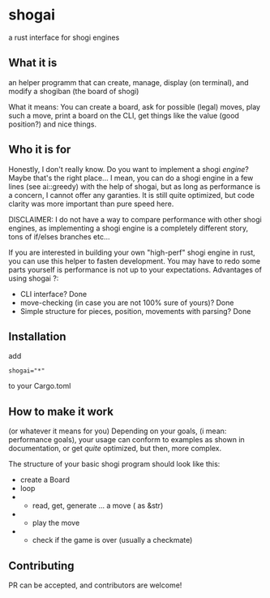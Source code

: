# shogai

a rust interface for shogi engines

## What it is

an helper programm that can create, manage, display (on terminal), and modify a shogiban (the board of shogi)

What it means:
You can create a board, ask for possible (legal) moves, play such a move, print a board on the CLI, get things like the value (good position?) and nice things.

## Who it is for

Honestly, I don't really know. Do you want to implement a shogi _engine_?
Maybe that's the right place...
I mean, you can do a shogi engine in a few lines (see ai::greedy) with the help of shogai, but as long as performance is a concern, I cannot offer any garanties. It is still quite optimized, but code clarity was more important than pure speed here.

DISCLAIMER:
I do not have a way to compare performance with other shogi engines, as implementing a shogi engine is a completely different story, tons of if/elses branches etc...

If you are interested in building your own "high-perf" shogi engine in rust, you can use this helper to fasten development. You may have to redo some parts yourself is performance is not up to your expectations.
Advantages of using shogai ?:

- CLI interface? Done
- move-checking (in case you are not 100% sure of yours)? Done
- Simple structure for pieces, position, movements with parsing? Done

## Installation

add

```
shogai="*"
```

to your Cargo.toml

## How to make it work

(or whatever it means for you)
Depending on your goals, (i mean: performance goals), your usage can conform to examples as shown in documentation, or get _quite_ optimized, but then, more complex.

The structure of your basic shogi program should look like this:

- create a Board
- loop
- - read, get, generate ... a move ( as &str)
- - play the move
- - check if the game is over (usually a checkmate)

## Contributing

PR can be accepted, and contributors are welcome!
